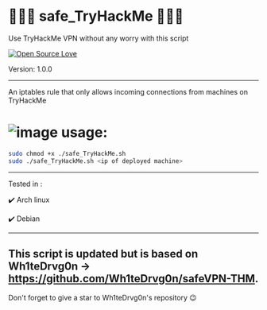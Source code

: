 # 👨🏽‍💻 safe_TryHackMe 👨🏽‍💻 
Use TryHackMe VPN without any worry with this script

[![Open Source Love](https://badges.frapsoft.com/os/v1/open-source.svg?v=102)](https://github.com/command-z3r0?tab=repositories)

Version: 1.0.0

-----------------------------------------------------------------------------------------------------
An iptables rule that only allows incoming connections from machines on TryHackMe 

# ![image](https://github.com/command-Z3R0/safe_TryHackMe/assets/63407688/f74b1c84-f601-4b4e-86d2-88983f6c4d2e) usage:

```bash
sudo chmod +x ./safe_TryHackMe.sh
sudo ./safe_TryHackMe.sh <ip of deployed machine>
```
-----------------------------------------------------------------------------------------------------

Tested in :

:heavy_check_mark: Arch linux

:heavy_check_mark: Debian

-----------------------------------------------------------------------------------------------------
This script is updated but is based on Wh1teDrvg0n 
     -> https://github.com/Wh1teDrvg0n/safeVPN-THM.
-----------------------------------------------------------------------------------------------------
Don't forget to give a star to Wh1teDrvg0n's repository :wink:

